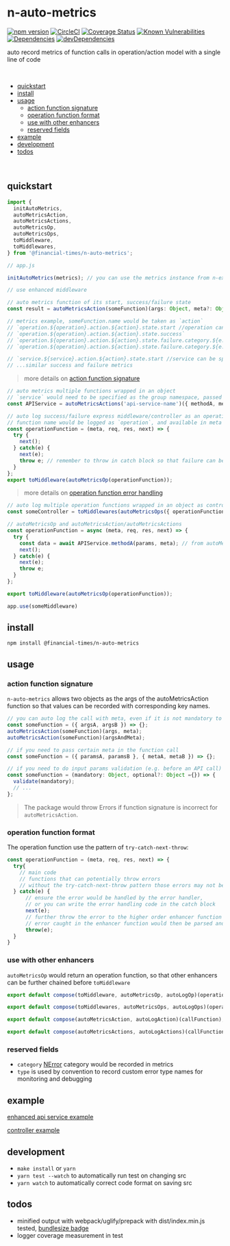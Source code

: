 # n-auto-metrics

[![npm version](https://badge.fury.io/js/%40financial-times%2Fn-auto-metrics.svg)](https://badge.fury.io/js/%40financial-times%2Fn-auto-metrics) [![CircleCI](https://circleci.com/gh/Financial-Times/n-auto-metrics.svg?style=shield)](https://circleci.com/gh/Financial-Times/n-auto-metrics) [![Coverage Status](https://coveralls.io/repos/github/Financial-Times/n-auto-metrics/badge.svg?branch=master)](https://coveralls.io/github/Financial-Times/n-auto-metrics?branch=master) 
[![Known Vulnerabilities](https://snyk.io/test/github/Financial-Times/n-auto-metrics/badge.svg)](https://snyk.io/test/github/Financial-Times/n-auto-metrics) [![Dependencies](https://david-dm.org/Financial-Times/n-auto-metrics.svg)](https://david-dm.org/Financial-Times/n-auto-metrics) [![devDependencies](https://david-dm.org/Financial-Times/n-auto-metrics/dev-status.svg)](https://david-dm.org/Financial-Times/n-auto-metrics?type=dev)

auto record metrics of function calls in operation/action model with a single line of code

<br>

- [quickstart](#quickstart)
- [install](#install)
- [usage](#usage)
   * [action function signature](#action-function-signature)
   * [operation function format](#operation-function-format)
   * [use with other enhancers](#use-with-other-enhancers)
   * [reserved fields](#default-filtered-fields)
- [example](#example)
- [development](#development)
- [todos](#todos)

<br>

## quickstart
```js
import { 
  initAutoMetrics,
  autoMetricsAction, 
  autoMetricsActions, 
  autoMetricsOp,
  autoMetricsOps,
  toMiddleware,
  toMiddlewares,
} from '@financial-times/n-auto-metrics';
```

```js
// app.js

initAutoMetrics(metrics); // you can use the metrics instance from n-express or any other sources

// use enhanced middleware
```

```js
// auto metrics function of its start, success/failure state
const result = autoMetricsAction(someFunction)(args: Object, meta?: Object);

// metrics example, someFunction.name would be taken as `action`
// `operation.${operation}.action.${action}.state.start //operation can be specified in args or meta
// `operation.${operation}.action.${action}.state.success`
// `operation.${operation}.action.${action}.state.failure.category.${e.category}.type.${e.type}`
// `operation.${operation}.action.${action}.state.failure.category.${e.category}.status.${e.status}`

// `service.${service}.action.${action}.state.start //service can be specified in args or meta
// ...similar success and failure metrics
```
> more details on [action function signature](#action-function-signature)

```js
// auto metrics multiple functions wrapped in an object
// `service` would need to be specified as the group namespace, passed to meta
const APIService = autoMetricsActions('api-service-name')({ methodA, methodB, methodC });
```

```js
// auto log success/failure express middleware/controller as an operation function 
// function name would be logged as `operation`, and available in meta
const operationFunction = (meta, req, res, next) => {
  try {
    next();
  } catch(e) {
    next(e);
    throw e; // remember to throw in catch block so that failure can be logged correctly
  }
};
export toMiddleware(autoMetricsOp(operationFunction));
```
> more details on [operation function error handling](#operation-function-error-handling)

```js
// auto log multiple operation functions wrapped in an object as controller
const someController = toMiddlewares(autoMetricsOps({ operationFunctionA, operationFuncitonB }));
```

```js
// autoMetricsOp and autoMetricsAction/autoMetricsActions
const operationFunction = async (meta, req, res, next) => {
  try {
    const data = await APIService.methodA(params, meta); // from autoMetricsActions
    next();
  } catch(e) {
    next(e);
    throw e;
  }
};

export toMiddleware(autoMetricsOp(operationFunction));

app.use(someMiddleware)
```

## install
```shell
npm install @financial-times/n-auto-metrics
```

## usage

### action function signature

`n-auto-metrics` allows two objects as the args of the autoMetricsAction function so that values can be recorded with corresponding key names.
```js
// you can auto log the call with meta, even if it is not mandatory to the function
const someFunction = ({ argsA, argsB }) => {};
autoMetricsAction(someFunction)(args, meta);
autoMetricsAction(someFunction)(argsAndMeta);

// if you need to pass certain meta in the function call
const someFunction = ({ paramsA, paramsB }, { metaA, metaB }) => {};

// if you need to do input params validation (e.g. before an API call)
const someFunction = (mandatory: Object, optional?: Object ={}) => {
  validate(mandatory);
  // ...
};
```

> The package would throw Errors if function signature is incorrect for `autoMetricsAction`.

### operation function format

The operation function use the pattern of `try-catch-next-throw`:

```js
const operationFunction = (meta, req, res, next) => {
  try{
    // main code
    // functions that can potentially throw errors
    // without the try-catch-next-throw pattern those errors may not be next to error handler
  } catch(e) {
      // ensure the error would be handled by the error handler, 
      // or you can write the error handling code in the catch block
      next(e);
      // further throw the error to the higher order enhancer function
      // error caught in the enhancer function would then be parsed and logged
      throw(e);
  }
}
```

### use with other enhancers

`autoMetricsOp` would return an operation function, so that other enhancers can be further chained before `toMiddleware`

```js
export default compose(toMiddleware, autoMetricsOp, autoLogOp)(operationFunction);
```

```js
export default compose(toMiddlewares, autoMetricsOps, autoLogOps)(operationBundle);
```

```js
export default compose(autoMetricsAction, autoLogAction)(callFunction);
```

```js
export default compose(autoMetricsActions, autoLogActions)(callFunctionBundle);
```

### reserved fields

* `category` [NError](https://github.com/financial-times/n-error) category would be recorded in metrics
* `type` is used by convention to record custom error type names for monitoring and debugging


## example

[enhanced api service example](https://github.com/Financial-Times/newspaper-mma/blob/master/server/apis/newspaper-info-svc.js)

[controller example](https://github.com/Financial-Times/newspaper-mma/blob/master/server/routes/delivery-address/controller.js)

## development
* `make install` or `yarn`
* `yarn test --watch` to automatically run test on changing src
* `yarn watch` to automatically correct code format on saving src

## todos
* minified output with webpack/uglify/prepack with dist/index.min.js tested, [bundlesize badge](https://unpkg.com/#/)
* logger coverage measurement in test
